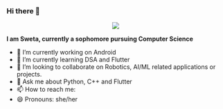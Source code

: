 ### Hi there 👋

<p align="center">
  <img src="https://img.freepik.com/free-vector/young-woman-uses-computer-work-reduce-infection_1150-34985.jpg"/>
</p>


**I am Sweta, currently a sophomore pursuing Computer Science** 


- 🔭 I’m currently working on Android
- 🌱 I’m currently learning DSA and Flutter 
- 👯 I’m looking to collaborate on Robotics, AI/ML related applications or projects.  
- 💬 Ask me about Python, C++ and Flutter 
- 📫 How to reach me: 
- 😄 Pronouns: she/her



